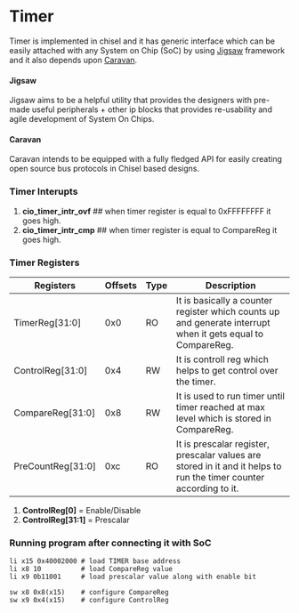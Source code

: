 # Timer

Timer is implemented in chisel and it has generic interface which can be easily attached with any System on Chip (SoC) by using [Jigsaw](https://github.com/talha-ahmed-1/jigsaw) framework and it also depends upon [Caravan](https://github.com/merledu/caravan).

#### Jigsaw
Jigsaw aims to be a helpful utility that provides the designers with pre-made useful peripherals + other ip blocks that provides re-usability and agile development of System On Chips.

#### Caravan
Caravan intends to be equipped with a fully fledged API for easily creating open source bus protocols in Chisel based designs.

### Timer Interupts

1. **cio_timer_intr_ovf**  ## when timer register is equal to 0xFFFFFFFF it goes high.
2. **cio_timer_intr_cmp** ## when timer register is equal to CompareReg it goes high.

### Timer Registers

| Registers         | Offsets | Type | Description
| ----------------- | ------- | ---- | ------------------------------------------------------------------------------------------------------------------ |
| TimerReg[31:0]    | 0x0     | RO   | It is basically a counter register which counts up and generate interrupt when it gets equal to CompareReg.        |
| ControlReg[31:0]  | 0x4     | RW   | It is controll reg which helps to get control over the timer.                                                      |
| CompareReg[31:0]  | 0x8     | RW   | It is used to run timer until timer reached at max level which is stored in CompareReg.                            |
| PreCountReg[31:0] | 0xc     | RO   | It is prescalar register, prescalar values are stored in it and it helps to run the timer counter according to it. |

1. **ControlReg[0]**    = Enable/Disable
2. **ControlReg[31:1]** = Prescalar

### Running program after connecting it with SoC

```
li x15 0x40002000 # load TIMER base address
li x8 10          # load CompareReg value
li x9 0b11001     # load prescalar value along with enable bit

sw x8 0x8(x15)    # configure CompareReg
sw x9 0x4(x15)    # configure ControlReg
```
